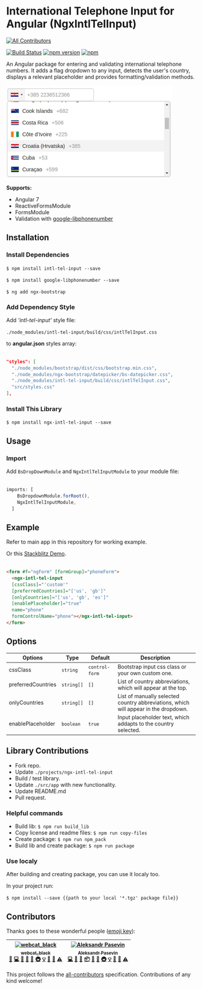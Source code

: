 # International Telephone Input for Angular (NgxIntlTelInput)
[![All Contributors](https://img.shields.io/badge/all_contributors-2-orange.svg?style=flat-square)](#contributors)

[![Build Status](https://travis-ci.org/webcat12345/ngx-intl-tel-input.svg?branch=master)](https://travis-ci.org/webcat12345/ngx-intl-tel-input) [![npm version](https://badge.fury.io/js/ngx-intl-tel-input.svg)](https://badge.fury.io/js/ngx-intl-tel-input) [![npm](https://img.shields.io/npm/dm/localeval.svg)](https://www.npmjs.com/package/ngx-intl-tel-input)

An Angular package for entering and validating international telephone numbers. It adds a flag dropdown to any input, detects the user's country, displays a relevant placeholder and provides formatting/validation methods.

![alt](readme-assets/ngx-intl-tel-input.jpg)

**Supports:**

- Angular 7
- ReactiveFormsModule
- FormsModule
- Validation with [google-libphonenumber](https://github.com/ruimarinho/google-libphonenumber)

## Installation

### Install Dependencies

```$ npm install intl-tel-input --save```

```$ npm install google-libphonenumber --save```

```$ ng add ngx-bootstrap```

### Add Dependency Style

Add *'intl-tel-input'* style file: 

```./node_modules/intl-tel-input/build/css/intlTelInput.css```

to **angular.json** styles array:

```json

"styles": [
  "./node_modules/bootstrap/dist/css/bootstrap.min.css",
  "./node_modules/ngx-bootstrap/datepicker/bs-datepicker.css",
  "./node_modules/intl-tel-input/build/css/intlTelInput.css",
  "src/styles.css"
],

```

### Install This Library

```$ npm install ngx-intl-tel-input --save```

## Usage

### Import

Add ```BsDropDownModule``` and ```NgxIntlTelInputModule``` to your module file:

```javascript

imports: [
    BsDropdownModule.forRoot(),
    NgxIntlTelInputModule,
  ]

```

## Example

Refer to main app in this repository for working example.

Or this [Stackblitz Demo](https://stackblitz.com/edit/ngx-intl-tel-input-demo).

```html

<form #f="ngForm" [formGroup]="phoneForm">
  <ngx-intl-tel-input
  [cssClass]="'custom'"
  [preferredCountries]="['us', 'gb']"
  [onlyCountries]="['us', 'gb', 'es']"
  [enablePlaceholder]="true"
  name="phone"
  formControlName="phone"></ngx-intl-tel-input>
</form>

```

## Options

| Options            | Type                   | Default            | Description                                                                         |
| -------------------|------------------------|--------------------|-------------------------------------------------------------------------------------|
| cssClass           | ```string```           | ```control-form``` | Bootstrap input css class or your own custom one.                                   |
| preferredCountries | ```string[]```         | ```[]```           | List of country abbreviations, which will appear at the top.                        |
| onlyCountries      | ```string[]```         | ```[]```           | List of manually selected country abbreviations, which will appear in the dropdown. |
| enablePlaceholder  | ```boolean```          | ```true```         | Input placeholder text, which addapts to the country selected.                      |

## Library Contributions

- Fork repo.
- Update ```./projects/ngx-intl-tel-input```
- Build / test library.
- Update ```./src/app``` with new functionality.
- Update README.md
- Pull request.

### Helpful commands

- Build lib: ```$ npm run build_lib```
- Copy license and readme files: ```$ npm run copy-files```
- Create package: ```$ npm run npm_pack```
- Build lib and create package: ```$ npm run package```

### Use localy

After building and creating package, you can use it localy too.

In your project run:

```$ npm install --save {{path to your local '*.tgz' package file}}```

## Contributors

Thanks goes to these wonderful people ([emoji key](https://github.com/all-contributors/all-contributors#emoji-key)):

<!-- ALL-CONTRIBUTORS-LIST:START - Do not remove or modify this section -->
<!-- prettier-ignore -->
| [<img src="https://avatars3.githubusercontent.com/u/19761422?v=4" width="100px;" alt="webcat_black"/><br /><sub><b>webcat_black</b></sub>](https://github.com/webcat12345)<br />[🎨](#design-webcat12345 "Design") [💻](https://github.com/webcat12345/ngx-intl-tel-input/commits?author=webcat12345 "Code") [📖](https://github.com/webcat12345/ngx-intl-tel-input/commits?author=webcat12345 "Documentation") [🤔](#ideas-webcat12345 "Ideas, Planning, & Feedback") [💬](#question-webcat12345 "Answering Questions") [🚇](#infra-webcat12345 "Infrastructure (Hosting, Build-Tools, etc)") [💡](#example-webcat12345 "Examples") [🚧](#maintenance-webcat12345 "Maintenance") [👀](#review-webcat12345 "Reviewed Pull Requests") [⚠️](https://github.com/webcat12345/ngx-intl-tel-input/commits?author=webcat12345 "Tests") | [<img src="https://avatars2.githubusercontent.com/u/1058469?v=4" width="100px;" alt="Aleksandr Pasevin"/><br /><sub><b>Aleksandr Pasevin</b></sub>](http://pasevin.com)<br />[💻](https://github.com/webcat12345/ngx-intl-tel-input/commits?author=pasevin "Code") [📖](https://github.com/webcat12345/ngx-intl-tel-input/commits?author=pasevin "Documentation") [🐛](https://github.com/webcat12345/ngx-intl-tel-input/issues?q=author%3Apasevin "Bug reports") [📦](#platform-pasevin "Packaging/porting to new platform") [🔌](#plugin-pasevin "Plugin/utility libraries") [💬](#question-pasevin "Answering Questions") [🚇](#infra-pasevin "Infrastructure (Hosting, Build-Tools, etc)") [💡](#example-pasevin "Examples") [🚧](#maintenance-pasevin "Maintenance") [👀](#review-pasevin "Reviewed Pull Requests") [⚠️](https://github.com/webcat12345/ngx-intl-tel-input/commits?author=pasevin "Tests") |
| :---: | :---: |
<!-- ALL-CONTRIBUTORS-LIST:END -->

This project follows the [all-contributors](https://github.com/all-contributors/all-contributors) specification. Contributions of any kind welcome!